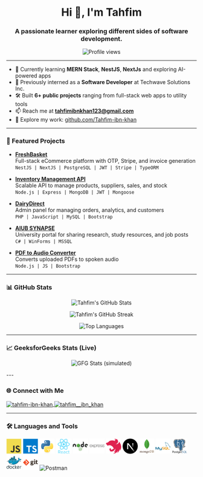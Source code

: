 <h1 align="center">Hi 👋, I'm Tahfim</h1>
<h3 align="center">A passionate learner exploring different sides of software development.</h3>

<p align="center">
  <img src="https://komarev.com/ghpvc/?username=tahfim-ibn-khan&label=Profile%20views&color=0e75b6&style=flat" alt="Profile views" />
</p>

---

- 🌱 Currently learning **MERN Stack**, **NestJS**, **NextJs** and exploring AI-powered apps  
- 💼 Previously interned as a **Software Developer** at Techwave Solutions Inc.  
- 🛠️ Built **6+ public projects** ranging from full-stack web apps to utility tools  
- 📫 Reach me at **tahfimibnkhan123@gmail.com**  
- 📂 Explore my work: [github.com/Tahfim-ibn-khan](https://github.com/Tahfim-ibn-khan)

---

### 🚀 Featured Projects
- **[FreshBasket](https://github.com/Tahfim-ibn-khan/Fresh-Basket)**  
  Full-stack eCommerce platform with OTP, Stripe, and invoice generation  
  `NestJS | NextJS | PostgreSQL | JWT | Stripe | TypeORM`

- **[Inventory Management API](https://github.com/Tahfim-ibn-khan/Inventory-Management-System-API-Development)**  
  Scalable API to manage products, suppliers, sales, and stock  
  `Node.js | Express | MongoDB | JWT | Mongoose`

- **[DairyDirect](https://github.com/Tahfim-ibn-khan/Dairy-Direct)**  
  Admin panel for managing orders, analytics, and customers  
  `PHP | JavaScript | MySQL | Bootstrap`

- **[AIUB SYNAPSE](https://github.com/Tahfim-ibn-khan/AIUB-SYNAPSE)**  
  University portal for sharing research, study resources, and job posts  
  `C# | WinForms | MSSQL`

- **[PDF to Audio Converter](https://github.com/Tahfim-ibn-khan/PDF-TO-Audio)**  
  Converts uploaded PDFs to spoken audio  
  `Node.js | JS | Bootstrap`

---

### 📊 GitHub Stats
<p align="center">
  <img src="https://github-readme-stats.vercel.app/api?username=tahfim-ibn-khan&show_icons=true&theme=tokyonight" alt="Tahfim's GitHub Stats" />
</p>

<p align="center">
  <img src="https://github-readme-streak-stats.herokuapp.com/?user=tahfim-ibn-khan&theme=tokyonight" alt="Tahfim's GitHub Streak" />
</p>

<p align="center">
  <img src="https://github-readme-stats.vercel.app/api/top-langs/?username=tahfim-ibn-khan&layout=compact&theme=tokyonight" alt="Top Languages" />
</p>

---

### 📈 GeeksforGeeks Stats (Live)
<p align="center">
  <img src="https://leetcard.jacoblin.cool/tahfim_ibn_khan?theme=light&font=Roboto&extension=activity" alt="GFG Stats (simulated)" />
</p>
---

### 🌐 Connect with Me
<p align="left">
  <a href="https://linkedin.com/in/tahfim-ibn-khan" target="blank">
    <img align="center" src="https://raw.githubusercontent.com/rahuldkjain/github-profile-readme-generator/master/src/images/icons/Social/linked-in-alt.svg" alt="tahfim-ibn-khan" height="30" width="40" />
  </a>
  <a href="https://instagram.com/tahfim__ibn_khan" target="blank">
    <img align="center" src="https://raw.githubusercontent.com/rahuldkjain/github-profile-readme-generator/master/src/images/icons/Social/instagram.svg" alt="tahfim__ibn_khan" height="30" width="40" />
  </a>
</p>

---

### 🛠️ Languages and Tools
<p align="left">
  <img src="https://raw.githubusercontent.com/devicons/devicon/master/icons/javascript/javascript-original.svg" width="40" height="40" alt="JavaScript"/>
  <img src="https://raw.githubusercontent.com/devicons/devicon/master/icons/typescript/typescript-original.svg" width="40" height="40" alt="TypeScript"/>
  <img src="https://raw.githubusercontent.com/devicons/devicon/master/icons/python/python-original.svg" width="40" height="40" alt="Python"/>
  <img src="https://raw.githubusercontent.com/devicons/devicon/master/icons/react/react-original-wordmark.svg" width="40" height="40" alt="React"/>
  <img src="https://raw.githubusercontent.com/devicons/devicon/master/icons/nodejs/nodejs-original-wordmark.svg" width="40" height="40" alt="NodeJS"/>
  <img src="https://raw.githubusercontent.com/devicons/devicon/master/icons/express/express-original-wordmark.svg" width="40" height="40" alt="Express"/>
  <img src="https://raw.githubusercontent.com/devicons/devicon/master/icons/nestjs/nestjs-plain.svg" width="40" height="40" alt="NestJS"/>
  <img src="https://raw.githubusercontent.com/devicons/devicon/master/icons/nextjs/nextjs-original.svg" width="40" height="40" alt="NextJS"/>
  <img src="https://raw.githubusercontent.com/devicons/devicon/master/icons/mongodb/mongodb-original-wordmark.svg" width="40" height="40" alt="MongoDB"/>
  <img src="https://raw.githubusercontent.com/devicons/devicon/master/icons/mysql/mysql-original-wordmark.svg" width="40" height="40" alt="MySQL"/>
  <img src="https://raw.githubusercontent.com/devicons/devicon/master/icons/postgresql/postgresql-original-wordmark.svg" width="40" height="40" alt="PostgreSQL"/>
  <img src="https://raw.githubusercontent.com/devicons/devicon/master/icons/docker/docker-original-wordmark.svg" width="40" height="40" alt="Docker"/>
  <img src="https://raw.githubusercontent.com/devicons/devicon/master/icons/git/git-original-wordmark.svg" width="40" height="40" alt="Git"/>
  <img src="https://www.vectorlogo.zone/logos/getpostman/getpostman-icon.svg" width="40" height="40" alt="Postman"/>
</p>
